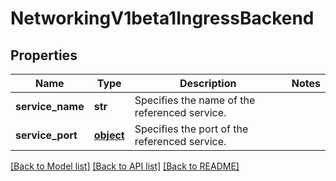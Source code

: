 # NetworkingV1beta1IngressBackend

## Properties
Name | Type | Description | Notes
------------ | ------------- | ------------- | -------------
**service_name** | **str** | Specifies the name of the referenced service. | 
**service_port** | [**object**](.md) | Specifies the port of the referenced service. | 

[[Back to Model list]](../README.md#documentation-for-models) [[Back to API list]](../README.md#documentation-for-api-endpoints) [[Back to README]](../README.md)


